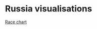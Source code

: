 # Russia visualisations
[Race chart](https://energyandcleanair.github.io/russia_visualisations/race_chart.html)
